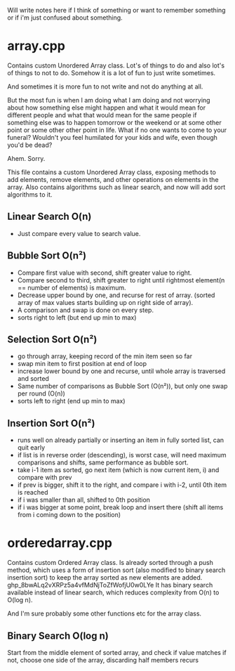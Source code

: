 Will write notes here if I think of something or want to remember something or if i'm just confused about something.

# array.cpp

Contains custom Unordered Array class. Lot's of things to do and also lot's of things to not to do.
Somehow it is a lot of fun to just write sometimes.

And sometimes it is more fun to not write and not do anything at all.

But the most fun is when I am doing what I am doing and not worrying about how something else might happen and what it would mean for different people and what that would mean for the same people if something else was to happen tomorrow or the weekend or at some other point or some other other point in life. What if no one wants to come to your funeral? Wouldn't you feel humilated for your kids and wife, even though you'd be dead?

Ahem. Sorry.

This file contains a custom Unordered Array class, exposing methods to add elements, remove elements, and other operations on elements in the array.
Also contains algorithms such as linear search, and now will add sort algorithms to it.

## Linear Search O(n)
- Just compare every value to search value.

## Bubble Sort O(n²)
- Compare first value with second, shift greater value to right. 
- Compare second to third, shift greater to right until rightmost element(n == number of elements) is maximum.
- Decrease upper bound by one, and recurse for rest of array. (sorted array of max values starts building up on right side of array).
- A comparison and swap is done on every step. 
- sorts right to left (but end up min to max)

## Selection Sort O(n²)
- go through array, keeping record of the min item seen so far
- swap min item to first position at end of loop
- increase lower bound by one and recurse, until whole array is traversed and sorted
- Same number of comparisons as Bubble Sort (O(n²)), but only one swap per round (O(n))
- sorts left to right (end up min to max)

## Insertion Sort O(n²)
- runs well on already partially or inserting an item in fully sorted list, can quit early
- if list is in reverse order (descending), is worst case, will need maximum comparisons and shifts, same
performance as bubble sort.
- take i-1 item as sorted, go next item (which is now current item, i) and compare with prev 
- if prev is bigger, shift it to the right, and compare i with i-2, until 0th item is reached
- if i was smaller than all, shifted to 0th position
- if i was bigger at some point, break loop and insert there (shift all items from i coming down to the position)

# orderedarray.cpp

Contains custom Ordered Array class. Is already sorted through a push method, which uses a form of insertion sort (also modified to binary search insertion sort) to keep the array sorted as new elements are added.
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 
It has binary search available instead of linear search, which reduces complexity from O(n) to O(log n). 

And I'm sure probably some other functions etc for the array class.

## Binary Search O(log n)
Start from the middle element of sorted array, and check if value matches
if not, choose one side of the array, discarding half members
recurs
